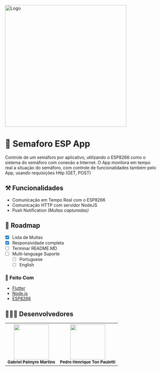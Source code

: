 <img src="https://user-images.githubusercontent.com/62028766/163730324-032f024e-c5b0-4598-914a-d0a23c70a789.png" alt="Logo" width="400">

# 🚦 Semaforo ESP App

Controle de um semáforo por aplicativo, utilizando o ESP8266 como o sistema do semáforo com conexão a Internet.
O App monitora em tempo real a situação do semáforo, com controle de funcionalidades também pelo App, usando requisições Http (GET, POST)

## ⚒️ Funcionalidades
* Comunicação em Tempo Real com o ESP8266
* Comunicação HTTP com servidor NodeJS
* Push Notification *(Multas capturadas)*

<!-- ROADMAP -->
## 🌌 Roadmap

- [x] Lista de Multas
- [x] Responsividade completa
- [ ] Terminar README.MD
- [ ] Multi-language Suporte
    - [ ] Portuguese
    - [ ] English

### 🔧 Feito Com

* [Flutter](https://flutter.com)
* [Node.js](https://nodejs.org/)
* [ESP8266](https://google.com/search?q=esp8266)

## 👨🏽‍💻 Desenvolvedores

<table>
  <tr>
    <th><img src="https://avatars.githubusercontent.com/u/62028766?v=4" width=115 > <br> <sub> Gabriel Palmyro Martins </sub></th>
    <th><img src="https://avatars.githubusercontent.com/u/57163905?v=4" width=115 > <br> <sub> Pedro Henrique Ton Pauletti </sub></th>
  </tr>
</table>
